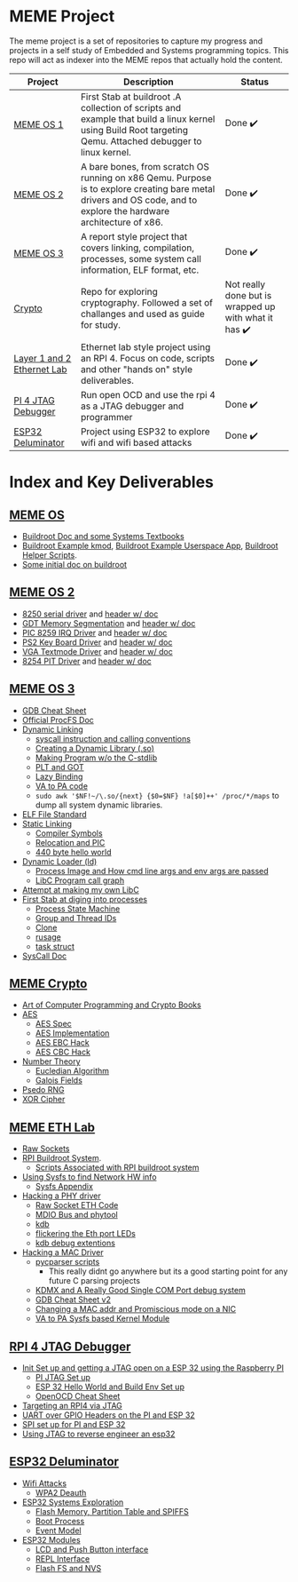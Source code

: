 # MEME Project

The meme project is a set of repositories to capture my progress and projects in a self study of Embedded and Systems programming topics. This repo will act as indexer into the MEME repos that actually hold the content.

| Project | Description | Status |
| --- | --- | --- |
| [MEME OS 1](./MEME_OS) | First Stab at buildroot .A collection of scripts and example that build a linux kernel using Build Root targeting Qemu. Attached debugger to linux kernel. | Done :heavy_check_mark: |
| [MEME OS 2](./MEME_OS_2) | A bare bones, from scratch OS running on x86 Qemu. Purpose is to explore creating bare metal drivers and OS code, and to explore the hardware architecture of x86. | Done :heavy_check_mark: |
| [MEME OS 3](https://github.com/tanner-johnson2718/MEME_OS_3) | A report style project that covers linking, compilation, processes, some system call information, ELF format, etc.| Done :heavy_check_mark: |
| [Crypto](https://github.com/tanner-johnson2718/Crypto) | Repo for exploring cryptography. Followed a set of challanges and used as guide for study. | Not really done but is wrapped up with what it has :heavy_check_mark: |
| [Layer 1 and 2 Ethernet Lab](https://github.com/tanner-johnson2718/MEME_ETH_LAB) | Ethernet lab style project using an RPI 4. Focus on code, scripts and other "hands on" style deliverables. | Done :heavy_check_mark:  |
| [PI 4 JTAG Debugger](https://github.com/tanner-johnson2718/PI_JTAG_DBGR) | Run open OCD and use the rpi 4 as a JTAG debugger and programmer | Done :heavy_check_mark: |
| [ESP32 Deluminator](https://github.com/tanner-johnson2718/ESP32_Deluminator/tree/master) | Project using ESP32 to explore wifi and wifi based attacks | Done :heavy_check_mark: |

# Index and Key Deliverables

## [MEME OS](./MEME_OS)

* [Buildroot Doc and some Systems Textbooks](./MEME_OS/docs)
* [Buildroot Example kmod](./MEME_OS/kernel-modules/hellomod), [Buildroot Example Userspace App](./MEME_OS/user-apps/hello), [Buildroot Helper Scripts](./MEME_OS/tree/master/scripts).
* [Some initial doc on buildroot](./MEME_OS/README.md#buildroot-and-linux-menuconfig)

## [MEME OS 2](./MEME_OS_2)

* [8250 serial driver](./MEME_OS_2/kernel/serial.c) and [header w/ doc](./MEME_OS_2/include/kernel/serial.h)
* [GDT Memory Segmentation](./MEME_OS_2/kernel/gdt.c) and [header w/ doc](./MEME_OS_2/include/kernel/gdt.h)
* [PIC 8259 IRQ Driver](./MEME_OS_2/kernel/irq.c) and [header w/ doc](./MEME_OS_2/kernel/irq.h)
* [PS2 Key Board Driver](./MEME_OS_2/kernel/ps2.c) and [header w/ doc](./MEME_OS_2/include/kernel/ps2.h)
* [VGA Textmode Driver](./MEME_OS_2/kernel/vga.c) and [header w/ doc](./MEME_OS_2/include/kernel/vga.h)
* [8254 PIT Driver](./MEME_OS_2/kernel/timer.c) and [header w/ doc](./MEME_OS_2/include/kernel/timer.h)

## [MEME OS 3](./MEME_OS_3)

* [GDB Cheat Sheet](./MEME_OS_3/Appendix/GDB#my-gdb-cheat-sheet)
* [Official ProcFS Doc](https://docs.kernel.org/filesystems/proc.html)
* [Dynamic Linking](./MEME_OS_3/Dynamic_Linking)
    * [syscall instruction and calling conventions](./MEME_OS_3/Dynamic_Linking#exercise-make-your-own-print-shared-library)
    * [Creating a Dynamic Library (.so)](./MEME_OS_3/Dynamic_Linking#exercise-make-your-own-print-shared-library)
    * [Making Program w/o the C-stdlib](./MEME_OS_3/Dynamic_Linking#exercise-make-your-own-print-shared-library)
    * [PLT and GOT](./MEME_OS_3/Dynamic_Linking#got-and-plt)
    * [Lazy Binding](./MEME_OS_3/Dynamic_Linking#lazy-binding)
    * [VA to PA code](./MEME_OS_3/Dynamic_Linking#physical-addresses-and-multiple-users)
    * `sudo awk '$NF!~/\.so/{next} {$0=$NF} !a[$0]++' /proc/*/maps` to dump all system dynamic libraries.
* [ELF File Standard](./MEME_OS_3/Hello_World#overview0)
* [Static Linking](./MEME_OS_3/Linking)
    * [Compiler Symbols](./MEME_OS_3/Linking#globals-locals-externs-functions-and-their-symbols)
    * [Relocation and PIC](./MEME_OS_3/Linking#relocation)
    * [440 byte hello world](./MEME_OS_3/Linking#exercise-create-a-minimal-hello-world)
* [Dynamic Loader (ld)](./MEME_OS_3/Loading)
    * [Process Image and How cmd line args and env args are passed](./MEME_OS_3/Loading#command-line-args-and-environment-variables)
    * [LibC Program call graph](./MEME_OS_3/Loading#libc-and-dynamic-linker-invocation)
* [Attempt at making my own LibC](./MEME_OS_3/MEME_Lib)
* [First Stab at diging into processes](./MEME_OS_3/Processes)
    * [Process State Machine](./MEME_OS_3/Processes#process-creation-manipulation-and-execution)
    * [Group and Thread IDs](./MEME_OS_3/Processes#ids)
    * [Clone](./MEME_OS_3/Processes#ids)
    * [rusage](./MEME_OS_3/Processes#runtime-stats)
    * [task struct](./MEME_OS_3/Processes#linux-proc--task-structure)
* [SysCall Doc](./MEME_OS_3/blob/main/System_Calls/README.md#exercise-make-your-own-syscall)

## [MEME Crypto](https://github.com/tanner-johnson2718/Crypto)

* [Art of Computer Programming and Crypto Books](https://github.com/tanner-johnson2718/Crypto)
* [AES](https://github.com/tanner-johnson2718/Crypto/tree/master/AES)
    * [AES Spec](https://github.com/tanner-johnson2718/Crypto/blob/master/AES/AES_FIPS197.pdf)
    * [AES Implementation](https://github.com/tanner-johnson2718/Crypto/blob/master/AES/aes.py)
    * [AES EBC Hack](https://github.com/tanner-johnson2718/Crypto/blob/master/AES/aes_ebc_break.py)
    * [AES CBC Hack](https://github.com/tanner-johnson2718/Crypto/blob/master/AES/cbc_bit_flip.py)
* [Number Theory](https://github.com/tanner-johnson2718/Crypto/tree/master/number_theory)
    * [Eucledian Algorithm](https://github.com/tanner-johnson2718/Crypto/blob/master/number_theory/Euclidean_Algo.pdf)
    * [Galois Fields](https://github.com/tanner-johnson2718/Crypto/blob/master/number_theory/galois.pdf)
* [Psedo RNG](https://github.com/tanner-johnson2718/Crypto/tree/master/prng)
* [XOR Cipher](https://github.com/tanner-johnson2718/Crypto/tree/master/xor_cipher)

## [MEME ETH Lab](https://github.com/tanner-johnson2718/MEME_ETH_LAB)

* [Raw Sockets](https://github.com/tanner-johnson2718/MEME_ETH_LAB/tree/master/extern_packages/ethraw)
* [RPI Buildroot System](https://github.com/tanner-johnson2718/MEME_ETH_LAB/tree/master/P2.2).
    * [Scripts Associated with RPI buildroot system](https://github.com/tanner-johnson2718/MEME_ETH_LAB/tree/master/P2.2)
* [Using Sysfs to find Network HW info](https://github.com/tanner-johnson2718/MEME_ETH_LAB/tree/master/P2.1#using-sysfs-to-play-with-rpi-eth-devices)
    * [Sysfs Appendix](https://github.com/tanner-johnson2718/MEME_ETH_LAB/tree/master/P2.1#sysfs-appendix)
* [Hacking a PHY driver](https://github.com/tanner-johnson2718/MEME_ETH_LAB/blob/master/P2.2/README.md#hacking-the-bcm54213pe-driver)
    * [Raw Socket ETH Code](https://github.com/tanner-johnson2718/MEME_ETH_LAB/tree/master/extern_packages/ethraw)
    * [MDIO Bus and phytool](https://github.com/tanner-johnson2718/MEME_ETH_LAB/blob/master/P2.2/README.md#mdio-bus-hacking)
    * [kdb](https://github.com/tanner-johnson2718/MEME_ETH_LAB/blob/master/P2.2/README.md#setting-up-the-debug-environment)
    * [flickering the Eth port LEDs](https://github.com/tanner-johnson2718/MEME_ETH_LAB/blob/master/P2.2/README.md#messing-with-the-leds)
    * [kdb debug extentions](https://github.com/tanner-johnson2718/MEME_ETH_LAB/tree/master/extern_packages/kdbhelper)
* [Hacking a MAC Driver](https://github.com/tanner-johnson2718/MEME_ETH_LAB/tree/master/P2.3)
    * [pycparser scripts](https://github.com/tanner-johnson2718/MEME_ETH_LAB/tree/master/scripts/cpygdb)
        * This really didnt go anywhere but its a good starting point for any future C parsing projects
    * [KDMX and A Really Good Single COM Port debug system](https://github.com/tanner-johnson2718/MEME_ETH_LAB/blob/master/P2.3/gdb_revisited.md)
    * [GDB Cheat Sheet v2](https://github.com/tanner-johnson2718/MEME_ETH_LAB/blob/master/P2.3/gdb_revisited.md#gdb-cheat-sheet-20)
    * [Changing a MAC addr and Promiscious mode on a NIC](https://github.com/tanner-johnson2718/MEME_ETH_LAB/blob/master/P2.3/init_notes.md)
    * [VA to PA Sysfs based Kernel Module](https://github.com/tanner-johnson2718/MEME_ETH_LAB/tree/master/extern_packages/v2p)

## [RPI 4 JTAG Debugger](https://github.com/tanner-johnson2718/PI_JTAG_DBGR)

* [Init Set up and getting a JTAG open on a ESP 32 using the Raspberry PI](https://github.com/tanner-johnson2718/PI_JTAG_DBGR/blob/master/writeups/Init_PI_JTAG_Test.md)
    * [PI JTAG Set up](https://github.com/tanner-johnson2718/PI_JTAG_DBGR/blob/master/writeups/Init_PI_JTAG_Test.md#init-pi-os-set-up)
    * [ESP 32 Hello World and Build Env Set up](https://github.com/tanner-johnson2718/PI_JTAG_DBGR/blob/master/writeups/Init_PI_JTAG_Test.md#esp-32-set-up)
    * [OpenOCD Cheat Sheet](https://github.com/tanner-johnson2718/PI_JTAG_DBGR/blob/master/writeups/Init_PI_JTAG_Test.md#openocd-and-remote-debugging)
* [Targeting an RPI4 via JTAG](https://github.com/tanner-johnson2718/PI_JTAG_DBGR/blob/master/writeups/RPI4_JTAG_Target.md)
* [UART over GPIO Headers on the PI and ESP 32](https://github.com/tanner-johnson2718/PI_JTAG_DBGR#uart)
* [SPI set up for PI and ESP 32](https://github.com/tanner-johnson2718/PI_JTAG_DBGR#spi)
* [Using JTAG to reverse engineer an esp32](https://github.com/tanner-johnson2718/PI_JTAG_DBGR/blob/master/writeups/Reverse_Engineer_Example.md)

## [ESP32 Deluminator](https://github.com/tanner-johnson2718/ESP32_Deluminator/tree/master)

* [Wifi Attacks](https://github.com/tanner-johnson2718/ESP32_Deluminator/tree/master/Attacks)
    * [WPA2 Deauth](https://github.com/tanner-johnson2718/ESP32_Deluminator/blob/master/Attacks/WPA2_Deauth.md)
* [ESP32 Systems Exploration](https://github.com/tanner-johnson2718/ESP32_Deluminator/blob/master/esp32_sys_overview.md)
    * [Flash Memory, Partition Table and SPIFFS](https://github.com/tanner-johnson2718/ESP32_Deluminator/blob/master/esp32_sys_overview.md#flash-memory)
    * [Boot Process](https://github.com/tanner-johnson2718/ESP32_Deluminator/blob/master/esp32_sys_overview.md#early-start-up)
    * [Event Model](https://github.com/tanner-johnson2718/ESP32_Deluminator/blob/master/esp32_sys_overview.md#early-start-up)
* [ESP32 Modules](https://github.com/tanner-johnson2718/ESP32_Deluminator/tree/master/esp32_build)
    * [LCD and Push Button interface](https://github.com/tanner-johnson2718/ESP32_Deluminator/blob/master/esp32_build/main/user_interface.c)
    * [REPL Interface](https://github.com/tanner-johnson2718/ESP32_Deluminator/blob/master/esp32_build/main/repl.c)
    * [Flash FS and NVS](https://github.com/tanner-johnson2718/ESP32_Deluminator/blob/master/esp32_build/main/flash_man.c)